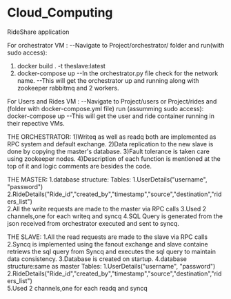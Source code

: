 # Cloud_Computing
RideShare application

For orchestrator VM :
--Navigate to Project/orchestrator/ folder and run(with sudo access):
  1)  docker build . -t theslave:latest
  2)  docker-compose up
--In the orchestrator.py file check for the network name.
--This will get the orchestrator up and running along with zookeeper rabbitmq and 2 workers.

For Users and Rides VM :
--Navigate to Project/users or Project/rides and (folder with docker-compose.yml file) run (assumming sudo access):
  docker-compose up 
--This will get the user and ride container running in their repective VMs.


THE ORCHESTRATOR:
	1)Writeq as well as readq both are implemented as RPC system and default exchange.
	2)Data replication to the new slave is done by copying the master's database.
	3)Fault tolerance is taken care using zookeeper nodes.
	4)Description of each function is mentioned at the top of it and logic comments are besides the code.

THE MASTER:
	1.database structure:
	 Tables:
		1.UserDetails("username", "password")
		2.RideDetails("Ride_id","created_by","timestamp","source","destination","riders_list")  
	2.All the write requests are made to the master via RPC calls
	3.Used 2 channels,one for each writeq and syncq
	4.SQL Query is generated from the json received from orchestrator executed and sent to syncq.
  
THE SLAVE:
	1.All the read requests are made to the slave via RPC calls
	2.Syncq is implemented using the fanout exchange and slave containe retriews the sql query 
	  from Syncq and executes the sql query to maintain data consistency.
	3.Database is created on startup.
	4.database structure:same as master
		Tables:
			1.UserDetails("username", "password")
			2.RideDetails("Ride_id","created_by","timestamp","source","destination","riders_list")  
	5.Used 2 channels,one for each readq and syncq
